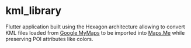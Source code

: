 # kml_library
Flutter application built using the Hexagon architecture allowing to convert KML files loaded from [Google MyMaps](https://www.google.com/mymaps/) to be imported into [Maps.Me](https://maps.me/) while preserving POI attributes like colors. 

